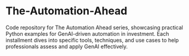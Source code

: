 # The-Automation-Ahead
Code repository for The Automation Ahead series, showcasing practical Python examples for GenAI-driven automation in investment. Each installment dives into specific tools, techniques, and use cases to help professionals assess and apply GenAI effectively.
